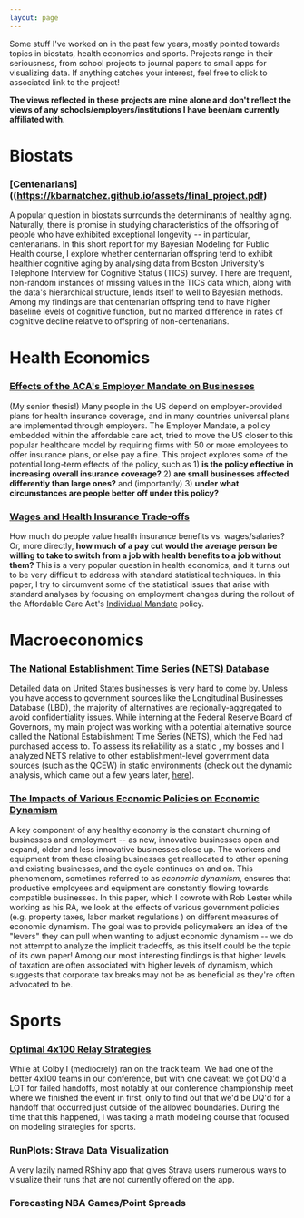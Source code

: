 ```yaml
---
layout: page
---
```


Some stuff I've worked on in the past few years, mostly pointed towards topics in biostats, health economics and sports. Projects range in their seriousness, from school projects to journal papers to small apps for visualizing data. If anything catches your interest, feel free to click to associated link to the project!

**The views reflected in these projects are mine alone and don't reflect the views of any schools/employers/institutions I have been/am currently affiliated with**.

# Biostats

### [Centenarians]((https://kbarnatchez.github.io/assets/final_project.pdf)
A popular question in biostats surrounds the determinants of healthy aging. Naturally, there is promise in studying characteristics of the offspring of people who have exhibited exceptional longevity -- in particular, centenarians. In this short report for my Bayesian Modeling for Public Health course, I explore whether centernarian offspring tend to exhibit healthier cognitive aging by analysing data from Boston University's Telephone Interview for Cognitive Status (TICS) survey. There are frequent, non-random instances of missing values in the TICS data which, along with the data's hierarchical structure, lends itself to well to Bayesian methods. Among my findings are that centenarian offspring tend to have higher baseline levels of cognitive function, but no marked difference in rates of cognitive decline relative to offspring of non-centenarians.

# Health Economics

### [Effects of the ACA's Employer Mandate on Businesses](http://www.colby.edu/econ/wp-content/uploads/sites/73/2018/08/kb_thesis-4.pdf)
(My senior thesis!) Many people in the US depend on employer-provided plans for health insurance coverage, and in many countries universal plans are implemented through employers. The Employer Mandate, a policy embedded within the affordable care act, tried to move the US closer to this popular healthcare model by requiring firms with 50 or more employees to offer insurance plans, or else pay a fine. This project explores some of the potential long-term effects of the policy, such as 1) **is the policy effective in increasing overall insurance coverage?** 2) **are small businesses affected differently than large ones?**  and (importantly) 3) **under what circumstances are people better off under this policy?**

### [Wages and Health Insurance Trade-offs](https://kbarnatchez.github.io/assets/kmb_ec318.pdf)
How much do people value health insurance benefits vs. wages/salaries? Or, more directly, **how much of a pay cut would the average person be willing to take to switch from a job with health benefits to a job without them?** This is a very popular question in health economics, and it turns out to be very difficult to address with standard statistical techniques. In this paper, I try to circumvent some of the statistical issues that arise with standard analyses by focusing on employment changes during the rollout of the Affordable Care Act's [Individual Mandate](https://en.wikipedia.org/wiki/Individual_mandate) policy.

# Macroeconomics

### [The National Establishment Time Series (NETS) Database](https://www.federalreserve.gov/econres/feds/files/2017110pap.pdf)
Detailed data on United States businesses is very hard to come by. Unless you have access to government sources like the Longitudinal Businesses Database (LBD), the majority of alternatives are regionally-aggregated to avoid confidentiality issues. While interning at the Federal Reserve Board of Governors, my main project was working with a potential alternative source called the National Establishment Time Series (NETS), which the Fed had purchased access to. To assess its reliability as a static , my bosses and I analyzed NETS relative to other establishment-level government data sources (such as the QCEW) in static environments (check out the dynamic analysis, which came out a few years later, [here](https://conference.nber.org/conf_papers/f142811.pdf)). 

### [The Impacts of Various Economic Policies on Economic Dynamism](https://kbarnatchez.github.io/assets/coep.12194.pdf)
A key component of any healthy economy is the constant churning of businesses and employment -- as new, innovative businesses open and expand, older and less innovative businesses close up. The workers and equipment from these closing businesses get reallocated to other opening and existing businesses, and the cycle continues on and on. This phenomenom, sometimes referred to as _economic dynamism_, ensures that productive employees and equipment are constantly flowing towards compatible businesses. In this paper, which I cowrote with Rob Lester while working as his RA, we look at the effects of various government policies (e.g. property taxes, labor market regulations ) on different measures of economic dynamism. The goal was to provide policymakers an idea of the "levers" they can pull when wanting to adjust economic dynamism -- we do not attempt to analyze the implicit tradeoffs, as this itself could be the topic of its own paper! Among our most interesting findings is that higher levels of taxation are often associated with higher levels of dynamism, which suggests that corporate tax breaks may not be as beneficial as they're often advocated to be.

# Sports

### [Optimal 4x100 Relay Strategies](https://kbarnatchez.github.io/assets/kb_exchanges.pdf)
While at Colby I (mediocrely) ran on the track team. We had one of the better 4x100 teams in our conference, but with one caveat: we got DQ'd a LOT for failed handoffs, most notably at our conference championship meet where we finished the event in first, only to find out that we'd be DQ'd for a handoff that occurred just outside of the allowed boundaries. During the time that this happened, I was taking a math modeling course that focused on modeling strategies for sports. 

### RunPlots: Strava Data Visualization
A very lazily named RShiny app that gives Strava users numerous ways to visualize their runs that are not currently offered on the app.

### Forecasting NBA Games/Point Spreads
